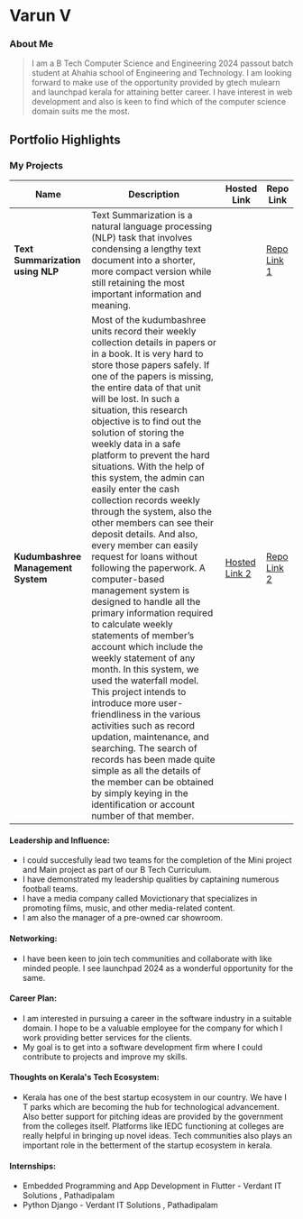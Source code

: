 # Varun V

### About Me

> I am a B Tech Computer Science and Engineering 2024 passout batch student at Ahahia school of Engineering and Technology. I am looking forward to make use of the opportunity provided by gtech mulearn and launchpad kerala for attaining better career. I have interest in web development and also is keen to find which of the computer science domain suits me the most.


## Portfolio Highlights

### My Projects

| Name                | Description                                                               | Hosted Link                              | Repo Link                                                      |
|---------------------|---------------------------------------------------------------------------|------------------------------------------|----------------------------------------------------------------|
| **Text Summarization using NLP**  | Text Summarization is a natural language processing (NLP) task that involves condensing a lengthy text document into a shorter, more compact version while still retaining the most important information and meaning.|    | [Repo Link 1](https://github.com/VARUN-AHALIA/Text-Summarization-Using-NLP.git)             |
| **Kudumbashree Management System**  | Most of the kudumbashree units record their weekly collection details in papers or in a book. It is very hard to store those papers safely. If one of the papers is missing, the entire data of that unit will be lost. In such a situation, this research objective is to find out the solution of storing the weekly data in a safe platform to prevent the hard situations. With the help of this system, the admin can easily enter the cash collection records weekly through the system, also the other members can see their deposit details. And also, every member can easily request for loans without following the paperwork. A computer-based management system is designed to handle all the primary information required to calculate weekly statements of member’s account which include the weekly statement of any month. In this system, we used the waterfall model. This project intends to introduce more user-friendliness in the various activities such as record updation, maintenance, and searching. The search of records has been made quite simple as all the details of the member can be obtained by simply keying in the identification or account number of that member.                                              | [Hosted Link 2](https://example.com)    | [Repo Link 2](https://github.com/username/project2)             |

#### Leadership and Influence:

- I could succesfully lead two teams for the completion of the Mini project and Main project as part of our B Tech Curriculum.
- I have demonstrated my leadership qualities by captaining numerous football teams.
- I have a media company called Movictionary that specializes in promoting films, music, and other media-related content.
- I am also the manager of a pre-owned car showroom.
#### Networking:

- I have been keen to join tech communities and collaborate with like minded people. I see launchpad 2024 as a wonderful opportunity for the same. 

#### Career Plan:

- I am interested in pursuing a career in the software industry in a suitable domain. I hope to be a valuable employee for the company for which I work providing better services for the clients.
- My goal is to get into a software development firm where I could contribute to projects and improve my skills.
#### Thoughts on Kerala's Tech Ecosystem:

- Kerala has one of the best startup ecosystem in our country. We have I T parks which are becoming the hub for technological advancement. Also better support for pitching ideas are provided by the government from the colleges itself. Platforms like IEDC functioning at colleges are really helpful in bringing up novel ideas. Tech communities also plays an important role in the betterment of the startup ecosystem in kerala.



#### Internships:

- Embedded Programming and App Development in Flutter -
Verdant IT Solutions , Pathadipalam
- Python Django -
Verdant IT Solutions , Pathadipalam
